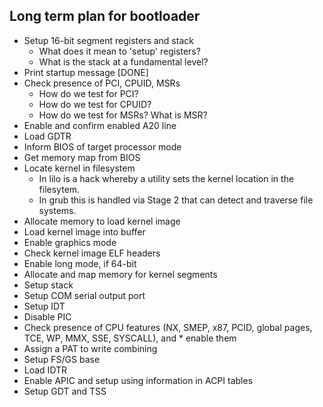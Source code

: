 ## Long term plan for bootloader

* Setup 16-bit segment registers and stack
  * What does it mean to 'setup' registers?
  * What is the stack at a fundamental level?
* Print startup message [DONE]
* Check presence of PCI, CPUID, MSRs
  * How do we test for PCI?
  * How do we test for CPUID?
  * How do we test for MSRs?  What is MSR?
* Enable and confirm enabled A20 line
* Load GDTR
* Inform BIOS of target processor mode
* Get memory map from BIOS
* Locate kernel in filesystem
  * In lilo is a hack whereby a utility sets the kernel location in the filesytem.
  * In grub this is handled via Stage 2 that can detect and traverse file systems.
* Allocate memory to load kernel image
* Load kernel image into buffer
* Enable graphics mode
* Check kernel image ELF headers
* Enable long mode, if 64-bit
* Allocate and map memory for kernel segments
* Setup stack
* Setup COM serial output port
* Setup IDT
* Disable PIC
* Check presence of CPU features (NX, SMEP, x87, PCID, global pages, TCE, WP, MMX, SSE, SYSCALL), and * enable them
* Assign a PAT to write combining
* Setup FS/GS base
* Load IDTR
* Enable APIC and setup using information in ACPI tables
* Setup GDT and TSS 